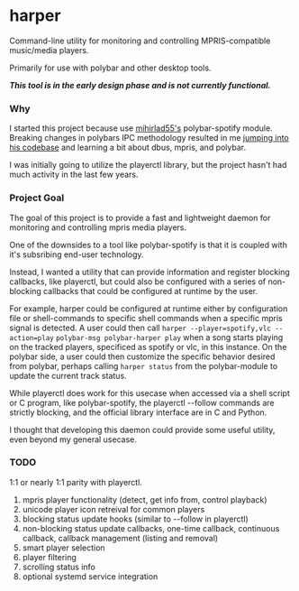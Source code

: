 # harper
Command-line utility for monitoring and controlling MPRIS-compatible music/media players.  

Primarily for use with polybar and other desktop tools.

___This tool is in the early design phase and is not currently functional.___

### Why

I started this project because use [mihirlad55's](https://github.com/mihirlad55) 
polybar-spotify module. Breaking changes in polybars IPC methodology resulted in 
me [jumping into his codebase](https://github.com/corigne/polybar-spotify-module) 
and learning a bit about dbus, mpris, and polybar.

I was initially going to utilize the playerctl library, 
but the project hasn't had much activity in the last few years.
 
### Project Goal

The goal of this project is to provide a fast and lightweight daemon for 
monitoring and controlling mpris media players.

One of the downsides to a tool like polybar-spotify is that it is coupled with 
it's subsribing end-user technology.

Instead, I wanted a utility that can provide information and register blocking 
callbacks, like playerctl, but could also be configured with a series of 
non-blocking callbacks that could be configured at runtime by the user.

For example, harper could be configured at runtime either by configuration file 
or shell-commands to specific shell commands when a specific mpris signal is 
detected.  A user could then call `harper --player=spotify,vlc --action=play` 
`polybar-msg polybar-harper play` when a song starts playing on the tracked 
players, specificed as spotify or vlc, in this instance. On the polybar side, 
a user could then customize the specific behavior desired from polybar, perhaps 
calling `harper status` from the polybar-module to update the current track 
status.

While playerctl does work for this usecase when accessed via a shell script or C 
program, like polybar-spotify, the playerctl --follow commands are strictly 
blocking, and the official library interface are in C and Python.

I thought that developing this daemon could provide some useful utility, even
beyond my general usecase.

### TODO

1:1 or nearly 1:1 parity with playerctl.

1. mpris player functionality (detect, get info from, control playback)
2. unicode player icon retreival for common players
3. blocking status update hooks (similar to --follow in playerctl)
4. non-blocking status update callbacks, one-time callback, continuous callback, callback management (listing and removal)
5. smart player selection
6. player filtering
7. scrolling status info
8. optional systemd service integration
